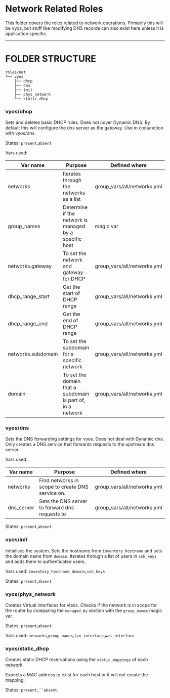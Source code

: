 # Network Related Roles

This folder covers the roles related to network operations. Primarily this will be vyos, but stuff like modifying DNS records can also exist here unless it is application specific.

---

# FOLDER STRUCTURE

```
roles/net
└── vyos
    ├── dhcp
    ├── dns
    ├── init
    ├── phys_network
    └── static_dhcp
```

### vyos/dhcp

Sets and deletes basic DHCP rules. Does not cover Dynamic DNS. By default this will configure the dns server as the gateway. Use in conjunction with vyos/dns.

States: `present`,`absent`

Vars used:

| Var name           | Purpose                                                     | Defined where               |
| ------------------ | ----------------------------------------------------------- | --------------------------- |
| networks           | Iterates through the networks as a list                     | group_vars/all/networks.yml |
| group_names        | Determine if the network is managed by a specific host      | magic var                   |
| networks.gateway   | To set the network and gateway for DHCP                     | group_vars/all/networks.yml |
| dhcp_range_start   | Get the start of DHCP range                                 | group_vars/all/networks.yml |
| dhcp_range_end     | Get the end of DHCP range                                   | group_vars/all/networks.yml |
| networks.subdomain | To set the subdomain for a specific network                 | group_vars/all/networks.yml |
| domain             | To set the domain that a subdomain is part of, in a network | group_vars/all/networks.yml |

### vyos/dns

Sets the DNS forwarding settings for vyos. Does not deal with Dynamic dns. Only creates a DNS service that forwards requests to the upstream dns server.

Vars used:

| Var name   | Purpose                                          | Defined where               |
| ---------- | ------------------------------------------------ | --------------------------- |
| networks   | Find networks in scope to create DNS service on. | group_vars/all/networks.yml |
| dns_server | Sets the DNS server to forward dns requests to   | group_vars/all/networks.yml |

States: `present`,`absent`

### vyos/init

Initialises the system. Sets the hostname from `inventory_hostname` and sets the domain name from `domain`. Iterates through a list of users in `ssh_keys` and adds them to authenticated users.

Vars used: `inventory_hostname`, `domain`,`ssh_keys`

States: `present`,`absent`

### vyos/phys_network

Creates Virtual interfaces for vlans. Checks if the network is in scope for the router by comparing the `managed_by` section with the `group_names` magic var. 

States: `present`,`absent`

Vars used: `networks`,`group_names`,`lan_interface`,`wan_interface`

### vyos/static_dhcp

Creates static DHCP reservations using the `static_mappings` of each network.

Expects a MAC address to exist for each host or it will not create the mapping.

States: `present,``absent`.







